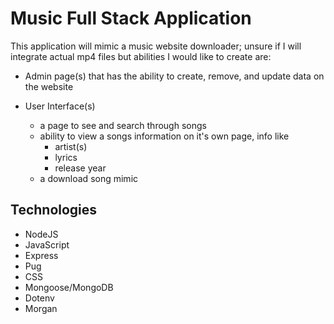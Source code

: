 # Music Full Stack Application
This application will mimic a music website downloader; unsure if I will integrate actual mp4 files but abilities I would like to create are:<br>

- Admin page(s) that has the ability to create, remove, and update data on the website

- User Interface(s)
    - a page to see and search through songs
    - ability to view a songs information on it's own page, info like
        - artist(s)
        - lyrics
        - release year
    - a download song mimic

## Technologies
- NodeJS
- JavaScript
- Express
- Pug
- CSS
- Mongoose/MongoDB
- Dotenv
- Morgan